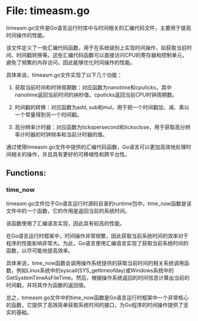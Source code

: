 # File: timeasm.go

timeasm.go文件是Go语言运行时库中与时间相关的汇编代码文件，主要用于提高时间操作的性能。

该文件定义了一些汇编代码函数，用于在系统级别上实现时间操作，如获取当前时间、时间戳转换等。这些汇编代码函数可以直接访问CPU的寄存器和控制单元，避免了频繁的内存访问，因此能够优化时间操作的性能。

具体来说，timeasm.go文件实现了以下几个功能：

1. 获取当前时间和时钟周期数：对应函数为nanotime和cputicks，其中nanotime返回当前时间的纳秒值，cputicks返回当前CPU时钟周期数。

2. 时间戳的转换：对应函数为add, sub和mul，用于把一个时间戳加、减、乘以一个常量得到另一个时间戳。

3. 高分辨率计时器：对应函数为tickspersecond和ticksclose，用于获取高分辨率计时器的时钟频率和当前计时器的值。

通过使用timeasm.go文件中提供的汇编代码函数，Go语言可以更加高效地处理时间相关的操作，并且具有更好的可移植性和跨平台性。

## Functions:

### time_now

timeasm.go文件位于Go语言运行时源码目录的runtime包中。time_now函数是该文件中的一个函数，它的作用是返回当前的系统时间。

该函数使用了汇编语言实现，因此具有较高的性能。

在Go语言运行时框架中，时间操作非常频繁，因此获取当前系统时间的效率对于程序的性能影响非常大。为此，Go语言使用汇编语言实现了获取当前系统时间的函数，以尽可能地提高效率。

具体来说，time_now函数会调用操作系统提供的获取当前时间的相关系统调用函数，例如Linux系统中的syscall(SYS_gettimeofday)或Windows系统中的GetSystemTimeAsFileTime。然后，根据操作系统返回的时间信息计算出当前的时间戳，并将其作为函数的返回值。

总之，timeasm.go文件中的time_now函数是Go语言运行时框架中一个非常核心的函数，它提供了高效简单获取系统时间的接口，为Go程序的时间操作提供了坚实的基础。



